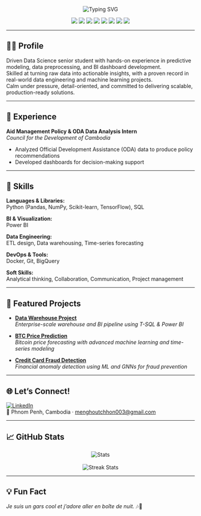 <!-- Banner | Typing SVG -->
<p align="center">
  <img src="https://readme-typing-svg.herokuapp.com?font=Fira+Code&size=28&pause=1000&color=00FFFF&center=true&width=800&lines=Hello%2C+I'm+Menghout+Chhon!;AI+%7C+ML+%7C+Blockchain+%7C+Data+Engineer;" alt="Typing SVG" />
</p>

<p align="center">
  <img src="https://img.shields.io/badge/AI-%2300FFFF?style=for-the-badge&logo=openai&logoColor=black" />
  <img src="https://img.shields.io/badge/Machine%20Learning-%2300FFFF?style=for-the-badge&logo=scikit-learn&logoColor=black" />
  <img src="https://img.shields.io/badge/Deep%20Learning-%2300FFFF?style=for-the-badge&logo=tensorflow&logoColor=black" />
  <img src="https://img.shields.io/badge/Blockchain-%2300FFFF?style=for-the-badge&logo=ethereum&logoColor=black" />
  <img src="https://img.shields.io/badge/AWS-%2300FFFF?style=for-the-badge&logo=amazon-aws&logoColor=black" />
  <img src="https://img.shields.io/badge/BigQuery-%2300FFFF?style=for-the-badge&logo=google-cloud&logoColor=black" />
  <img src="https://img.shields.io/badge/Data%20Engineering-%2300FFFF?style=for-the-badge&logo=dataspell&logoColor=black" />
  <img src="https://img.shields.io/badge/BI%20%26%20Dashboard-%2300FFFF?style=for-the-badge&logo=powerbi&logoColor=black" />
</p>

---

## 🧑‍💻 Profile

Driven Data Science senior student with hands-on experience in predictive modeling, data preprocessing, and BI dashboard development.  
Skilled at turning raw data into actionable insights, with a proven record in real-world data engineering and machine learning projects.  
Calm under pressure, detail-oriented, and committed to delivering scalable, production-ready solutions.

---

## 🏢 Experience

**Aid Management Policy & ODA Data Analysis Intern**  
*Council for the Development of Cambodia*  
- Analyzed Official Development Assistance (ODA) data to produce policy recommendations  
- Developed dashboards for decision-making support  
---

## 👾 Skills

**Languages & Libraries:**  
Python (Pandas, NumPy, Scikit-learn, TensorFlow), SQL

**BI & Visualization:**  
Power BI

**Data Engineering:**  
ETL design, Data warehousing, Time-series forecasting

**DevOps & Tools:**  
Docker, Git, BigQuery

**Soft Skills:**  
Analytical thinking, Collaboration, Communication, Project management

---

## 🚀 Featured Projects

- [**Data Warehouse Project**](https://github.com/MenghoutChhon)  
  *Enterprise-scale warehouse and BI pipeline using T-SQL & Power BI*

- [**BTC Price Prediction**](https://github.com/MenghoutChhon)  
  *Bitcoin price forecasting with advanced machine learning and time-series modeling*

- [**Credit Card Fraud Detection**](https://github.com/MenghoutChhon)  
  *Financial anomaly detection using ML and GNNs for fraud prevention*

<!-- Replace above links with actual project repo links as you build them! -->

---

## 🌐 Let’s Connect!

[![LinkedIn](https://img.shields.io/badge/LinkedIn-0077B5?style=flat&logo=linkedin&logoColor=white)](https://www.linkedin.com/in/menghout-chhon/)  
📍 Phnom Penh, Cambodia · menghoutchhon003@gmail.com

---

## 📈 GitHub Stats

<p align="center">
  <img src="https://github-readme-stats.vercel.app/api?username=MenghoutChhon&show_icons=true&theme=algolia&hide=stars,prs" alt="Stats" />
  <br /><br />
  <img src="https://github-readme-streak-stats.herokuapp.com?user=MenghoutChhon&theme=algolia" alt="Streak Stats" />
</p>

---

## 💡 Fun Fact

_Je suis un gars cool et j'adore aller en boîte de nuit._ 🎶🍻
